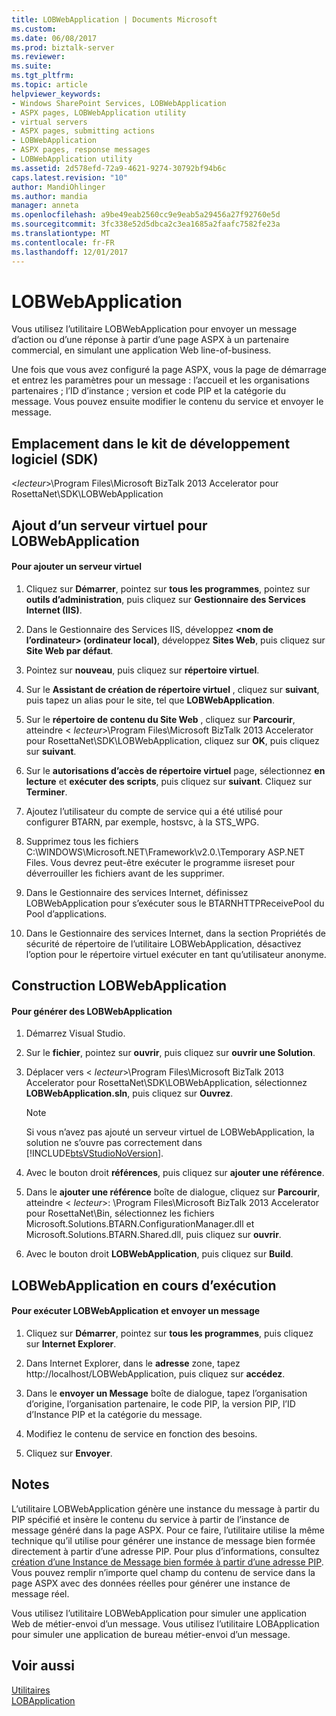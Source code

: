```yaml
---
title: LOBWebApplication | Documents Microsoft
ms.custom: 
ms.date: 06/08/2017
ms.prod: biztalk-server
ms.reviewer: 
ms.suite: 
ms.tgt_pltfrm: 
ms.topic: article
helpviewer_keywords:
- Windows SharePoint Services, LOBWebApplication
- ASPX pages, LOBWebApplication utility
- virtual servers
- ASPX pages, submitting actions
- LOBWebApplication
- ASPX pages, response messages
- LOBWebApplication utility
ms.assetid: 2d578efd-72a9-4621-9274-30792bf94b6c
caps.latest.revision: "10"
author: MandiOhlinger
ms.author: mandia
manager: anneta
ms.openlocfilehash: a9be49eab2560cc9e9eab5a29456a27f92760e5d
ms.sourcegitcommit: 3fc338e52d5dbca2c3ea1685a2faafc7582fe23a
ms.translationtype: MT
ms.contentlocale: fr-FR
ms.lasthandoff: 12/01/2017
---
```

# <a name="lobwebapplication"></a>LOBWebApplication
Vous utilisez l’utilitaire LOBWebApplication pour envoyer un message d’action ou d’une réponse à partir d’une page ASPX à un partenaire commercial, en simulant une application Web line-of-business.  
  
 Une fois que vous avez configuré la page ASPX, vous la page de démarrage et entrez les paramètres pour un message : l’accueil et les organisations partenaires ; l’ID d’instance ; version et code PIP et la catégorie du message. Vous pouvez ensuite modifier le contenu du service et envoyer le message.  
  
## <a name="location-in-sdk"></a>Emplacement dans le kit de développement logiciel (SDK)  
 \<*lecteur*\>\Program Files\Microsoft BizTalk 2013 Accelerator pour RosettaNet\SDK\LOBWebApplication  
  
## <a name="adding-a-virtual-server-for-lobwebapplication"></a>Ajout d’un serveur virtuel pour LOBWebApplication  
  
#### <a name="to-add-a-virtual-server"></a>Pour ajouter un serveur virtuel  
  
1.  Cliquez sur **Démarrer**, pointez sur **tous les programmes**, pointez sur **outils d’administration**, puis cliquez sur **Gestionnaire des Services Internet (IIS)**.  
  
2.  Dans le Gestionnaire des Services IIS, développez  **\<nom de l’ordinateur\> (ordinateur local)**, développez **Sites Web**, puis cliquez sur **Site Web par défaut**.  
  
3.  Pointez sur **nouveau**, puis cliquez sur **répertoire virtuel**.  
  
4.  Sur le **Assistant de création de répertoire virtuel** , cliquez sur **suivant**, puis tapez un alias pour le site, tel que **LOBWebApplication**.  
  
5.  Sur le **répertoire de contenu du Site Web** , cliquez sur **Parcourir**, atteindre \< *lecteur*\>\Program Files\Microsoft BizTalk 2013 Accelerator pour RosettaNet\SDK\LOBWebApplication, cliquez sur **OK**, puis cliquez sur **suivant**.  
  
6.  Sur le **autorisations d’accès de répertoire virtuel** page, sélectionnez **en lecture** et **exécuter des scripts**, puis cliquez sur **suivant**. Cliquez sur **Terminer**.  
  
7.  Ajoutez l’utilisateur du compte de service qui a été utilisé pour configurer BTARN, par exemple, hostsvc, à la STS_WPG.  
  
8.  Supprimez tous les fichiers C:\WINDOWS\Microsoft.NET\Framework\v2.0.\Temporary ASP.NET Files. Vous devrez peut-être exécuter le programme iisreset pour déverrouiller les fichiers avant de les supprimer.  
  
9. Dans le Gestionnaire des services Internet, définissez LOBWebApplication pour s’exécuter sous le BTARNHTTPReceivePool du Pool d’applications.  
  
10. Dans le Gestionnaire des services Internet, dans la section Propriétés de sécurité de répertoire de l’utilitaire LOBWebApplication, désactivez l’option pour le répertoire virtuel exécuter en tant qu’utilisateur anonyme.  
  
## <a name="building-lobwebapplication"></a>Construction LOBWebApplication  
  
#### <a name="to-build-lobwebapplication"></a>Pour générer des LOBWebApplication  
  
1.  Démarrez Visual Studio.  
  
2.  Sur le **fichier**, pointez sur **ouvrir**, puis cliquez sur **ouvrir une Solution**.  
  
3.  Déplacer vers \< *lecteur*\>\Program Files\Microsoft BizTalk 2013 Accelerator pour RosettaNet\SDK\LOBWebApplication, sélectionnez **LOBWebApplication.sln**, puis cliquez sur  **Ouvrez**.  
  
    > [!NOTE]
    >  Si vous n’avez pas ajouté un serveur virtuel de LOBWebApplication, la solution ne s’ouvre pas correctement dans [!INCLUDE[btsVStudioNoVersion](../../includes/btsvstudionoversion-md.md)].  
  
4.  Avec le bouton droit **références**, puis cliquez sur **ajouter une référence**.  
  
5.  Dans le **ajouter une référence** boîte de dialogue, cliquez sur **Parcourir**, atteindre \< *lecteur*\>: \Program Files\Microsoft BizTalk 2013 Accelerator pour RosettaNet\Bin, sélectionnez les fichiers Microsoft.Solutions.BTARN.ConfigurationManager.dll et Microsoft.Solutions.BTARN.Shared.dll, puis cliquez sur **ouvrir**.  
  
6.  Avec le bouton droit **LOBWebApplication**, puis cliquez sur **Build**.  
  
## <a name="running-lobwebapplication"></a>LOBWebApplication en cours d’exécution  
  
#### <a name="to-run-lobwebapplication-and-submit-a-message"></a>Pour exécuter LOBWebApplication et envoyer un message  
  
1.  Cliquez sur **Démarrer**, pointez sur **tous les programmes**, puis cliquez sur **Internet Explorer**.  
  
2.  Dans Internet Explorer, dans le **adresse** zone, tapez http://localhost/LOBWebApplication, puis cliquez sur **accédez**.  
  
3.  Dans le **envoyer un Message** boîte de dialogue, tapez l’organisation d’origine, l’organisation partenaire, le code PIP, la version PIP, l’ID d’Instance PIP et la catégorie du message.  
  
4.  Modifiez le contenu de service en fonction des besoins.  
  
5.  Cliquez sur **Envoyer**.  
  
## <a name="remarks"></a>Notes  
 L’utilitaire LOBWebApplication génère une instance du message à partir du PIP spécifié et insère le contenu du service à partir de l’instance de message généré dans la page ASPX. Pour ce faire, l’utilitaire utilise la même technique qu’il utilise pour générer une instance de message bien formée directement à partir d’une adresse PIP. Pour plus d’informations, consultez [création d’une Instance de Message bien formée à partir d’une adresse PIP](../../adapters-and-accelerators/accelerator-rosettanet/creating-a-well-formed-message-instance-from-a-pip.md). Vous pouvez remplir n’importe quel champ du contenu de service dans la page ASPX avec des données réelles pour générer une instance de message réel.  
  
 Vous utilisez l’utilitaire LOBWebApplication pour simuler une application Web de métier-envoi d’un message. Vous utilisez l’utilitaire LOBApplication pour simuler une application de bureau métier-envoi d’un message.  
  
## <a name="see-also"></a>Voir aussi  
 [Utilitaires](../../adapters-and-accelerators/accelerator-rosettanet/utilities1.md)   
 [LOBApplication](../../adapters-and-accelerators/accelerator-rosettanet/lobapplication.md)